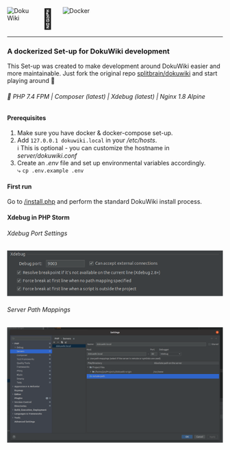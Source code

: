 <div>
<img src="https://www.dokuwiki.org/lib/tpl/dokuwiki/images/logo.png" width="60px" alt="DokuWiki" style="float: left;" /> 
<div style="float: left; margin: 0 20px; font-size: 45px;">🤝</div>
<img src="https://www.docker.com/sites/default/files/d8/2019-07/vertical-logo-monochromatic.png" alt="Docker" width="70px" />
</div>
<div style="clear: both;"></div>

---

### A dockerized Set-up for DokuWiki development

This Set-up was created to make development around DokuWiki easier and more maintainable. Just fork the original repo 
[splitbrain/dokuwiki](https://github.com/splitbrain/dokuwiki) and start playing around 🚀

###### 🧱 PHP 7.4 FPM | Composer (latest) | Xdebug (latest) | Nginx 1.8 Alpine

#### Prerequisites
1. Make sure you have docker & docker-compose set-up.
2. Add `127.0.0.1 dokuwiki.local` in your _/etc/hosts_.   
   ℹ This is optional - you can customize the hostname in _server/dokuwiki.conf_
3. Create an _.env_ file and set up environmental variables accordingly.  
   ⤷ `cp .env.example .env`

#### First run

Go to [/install.php](http://dokuwiki.local/install.php) and perform the standard DokuWiki install process.

#### Xdebug in PHP Storm

###### Xdebug Port Settings
![Xdebug Port Settings](_assets/xdebug.png "Xdebug")

###### Server Path Mappings
![Server Path Mappings](_assets/server.png "Path Mappings")
